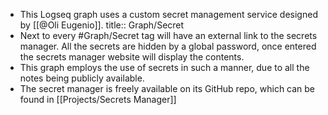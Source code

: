 - This Logseq graph uses a custom secret management service designed by [[@Oli Eugenio]].
  title:: Graph/Secret
- Next to every #Graph/Secret tag will have an external link to the secrets manager. All the secrets are hidden by a global password, once entered the secrets manager website will display the contents.
- This graph employs the use of secrets in such a manner, due to all the notes being publicly available.
- The secret manager is freely available on its GitHub repo, which can be found in [[Projects/Secrets Manager]]